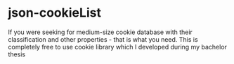 # json-cookieList
If you were seeking for medium-size cookie database with their classification and other properties - that is what you need.
This is completely free to use cookie library which I developed during my bachelor thesis 
